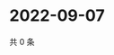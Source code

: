 # 2022-09-07

共 0 条

<!-- BEGIN WEIBO -->
<!-- 最后更新时间 Wed Sep 07 2022 15:31:36 GMT+0800 (China Standard Time) -->

<!-- END WEIBO -->
